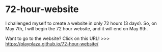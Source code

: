 # 72-hour-website
I challenged myself to create a website in only 72 hours (3 days). So, on May 7th, I will begin the 72 hour website, and it will end on May 9th. 



Want to go to the website? Click on this URL! >>> https://playplaza.github.io/72-hour-website/

